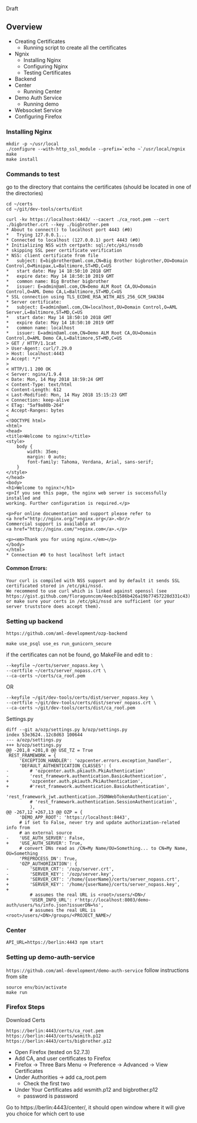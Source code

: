 Draft

## Overview
* Creating Certificates
  * Running script to create all the certificates
* Ngnix
  * Installing Nginx
  * Configuring Nginx
  * Testing Certificates
* Backend
* Center
  * Running Center
* Demo Auth Service
  * Running demo
* Websocket Service
* Configuring Firefox


### Installing Nginx
```
mkdir -p ~/usr/local
./configure --with-http_ssl_module --prefix=`echo ~`/usr/local/ngnix
make
make install
```

### Commands to test

go to the directory that contains the certificates (should be located in one of the directories)
```
cd ~/certs
cd ~/git/dev-tools/certs/dist
```

```
curl -kv https://localhost:4443/ --cacert ./ca_root.pem --cert ./bigbrother.crt --key ./bigbrother.pem
* About to connect() to localhost port 4443 (#0)
*   Trying 127.0.0.1...
* Connected to localhost (127.0.0.1) port 4443 (#0)
* Initializing NSS with certpath: sql:/etc/pki/nssdb
* skipping SSL peer certificate verification
* NSS: client certificate from file
* 	subject: E=bigbrother@aml.com,CN=Big Brother bigbrother,OU=Domain Control,O=Minipax,L=Baltimore,ST=MD,C=US
* 	start date: May 14 18:50:10 2018 GMT
* 	expire date: May 14 18:50:10 2019 GMT
* 	common name: Big Brother bigbrother
* 	issuer: E=admin@aml.com,CN=Demo ALM Root CA,OU=Domain Control,O=AML Demo CA,L=Baltimore,ST=MD,C=US
* SSL connection using TLS_ECDHE_RSA_WITH_AES_256_GCM_SHA384
* Server certificate:
* 	subject: E=admin@aml.com,CN=localhost,OU=Domain Control,O=AML Server,L=Baltimore,ST=MD,C=US
* 	start date: May 14 18:50:10 2018 GMT
* 	expire date: May 14 18:50:10 2019 GMT
* 	common name: localhost
* 	issuer: E=admin@aml.com,CN=Demo ALM Root CA,OU=Domain Control,O=AML Demo CA,L=Baltimore,ST=MD,C=US
> GET / HTTP/1.1cat
> User-Agent: curl/7.29.0
> Host: localhost:4443
> Accept: */*
>
< HTTP/1.1 200 OK
< Server: nginx/1.9.4
< Date: Mon, 14 May 2018 18:59:24 GMT
< Content-Type: text/html
< Content-Length: 612
< Last-Modified: Mon, 14 May 2018 15:15:23 GMT
< Connection: keep-alive
< ETag: "5af9a80b-264"
< Accept-Ranges: bytes
<
<!DOCTYPE html>
<html>
<head>
<title>Welcome to nginx!</title>
<style>
    body {
        width: 35em;
        margin: 0 auto;
        font-family: Tahoma, Verdana, Arial, sans-serif;
    }
</style>
</head>
<body>
<h1>Welcome to nginx!</h1>
<p>If you see this page, the nginx web server is successfully installed and
working. Further configuration is required.</p>

<p>For online documentation and support please refer to
<a href="http://nginx.org/">nginx.org</a>.<br/>
Commercial support is available at
<a href="http://nginx.com/">nginx.com</a>.</p>

<p><em>Thank you for using nginx.</em></p>
</body>
</html>
* Connection #0 to host localhost left intact

```
#### Common Errors:
```
Your curl is compiled with NSS support and by default it sends SSL certificated stored in /etc/pki/nssd.
We recommend to use curl which is linked against openssl (see https://gist.github.com/floragunncom/4eecb1586b426a19b77457228d331c43)
or make sure your certs in /etc/pki/nssd are sufficient (or your server truststore does accept them).
```


### Setting up backend
`https://github.com/aml-development/ozp-backend`

```
make use_psql use_es run_gunicorn_secure
```

if the certificates can not be found, go MakeFile and edit to :
```
--keyfile ~/certs/server_nopass.key \
--certfile ~/certs/server_nopass.crt \
--ca-certs ~/certs/ca_root.pem
```
OR
```
--keyfile ~/git/dev-tools/certs/dist/server_nopass.key \
--certfile ~/git/dev-tools/certs/dist/server_nopass.crt \
--ca-certs ~/git/dev-tools/certs/dist/ca_root.pem
```

Settings.py

```
diff --git a/ozp/settings.py b/ozp/settings.py
index 53e3624..12c8d63 100644
--- a/ozp/settings.py
+++ b/ozp/settings.py
@@ -201,8 +201,8 @@ USE_TZ = True
 REST_FRAMEWORK = {
     'EXCEPTION_HANDLER': 'ozpcenter.errors.exception_handler',
     'DEFAULT_AUTHENTICATION_CLASSES': (
-        # 'ozpcenter.auth.pkiauth.PkiAuthentication'
-        'rest_framework.authentication.BasicAuthentication',
+        'ozpcenter.auth.pkiauth.PkiAuthentication',
+        #'rest_framework.authentication.BasicAuthentication',
         'rest_framework_jwt.authentication.JSONWebTokenAuthentication',
         # 'rest_framework.authentication.SessionAuthentication',
         ),
@@ -267,12 +267,13 @@ OZP = {
     'DEMO_APP_ROOT': 'https://localhost:8443',
     # if set to False, never try and update authorization-related info from
     # an external source
-    'USE_AUTH_SERVER': False,
+    'USE_AUTH_SERVER': True,
     # convert DNs read as /CN=My Name/OU=Something... to CN=My Name, OU=Something
     'PREPROCESS_DN': True,
     'OZP_AUTHORIZATION': {
-        'SERVER_CRT': '/ozp/server.crt',
-        'SERVER_KEY': '/ozp/server.key',
+        'SERVER_CRT': '/home/{userName}/certs/server_nopass.crt',
+        'SERVER_KEY': '/home/{userName}/certs/server_nopass.key',
+
         # assumes the real URL is <root>/users/<DN>/
         'USER_INFO_URL': r'http://localhost:8003/demo-auth/users/%s/info.json?issuerDN=%s',
         # assumes the real URL is <root>/users/<DN>/groups/<PROJECT_NAME>/
```

### Center
```
API_URL=https://berlin:4443 npm start
```

### Setting up demo-auth-service
`https://github.com/aml-development/demo-auth-service`
follow instructions from site

```
source env/bin/activate
make run
```


### Firefox Steps
Download Certs
```
https://berlin:4443/certs/ca_root.pem
https://berlin:4443/certs/wsmith.p12
https://berlin:4443/certs/bigbrother.p12
```

* Open Firefox (tested on 52.7.3)
* Add CA, and user certificates to Firefox
* Firefox -> Three Bars Menu -> Preference -> Advanced -> View Certificates
* Under Authorities -> add ca_root.pem
  * Check the first two
* Under Your Certificates add wsmith.p12 and bigbrother.p12
  * password is password

Go to https://berlin:4443/center/, it should open window where it will give you choice for which cert to use
